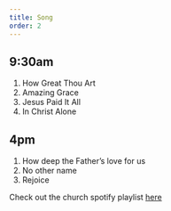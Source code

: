 ```yaml
---
title: Song
order: 2
---
```

## 9:30am
1. How Great Thou Art
2. Amazing Grace
3. Jesus Paid It All
4. In Christ Alone

## 4pm
1. How deep the Father’s love for us
2. No other name
3. Rejoice

Check out the church spotify playlist [here](https://open.spotify.com/playlist/3gh0ZKXkJBDbNEnZqJJDXj?si=0908aa3f87544643)

